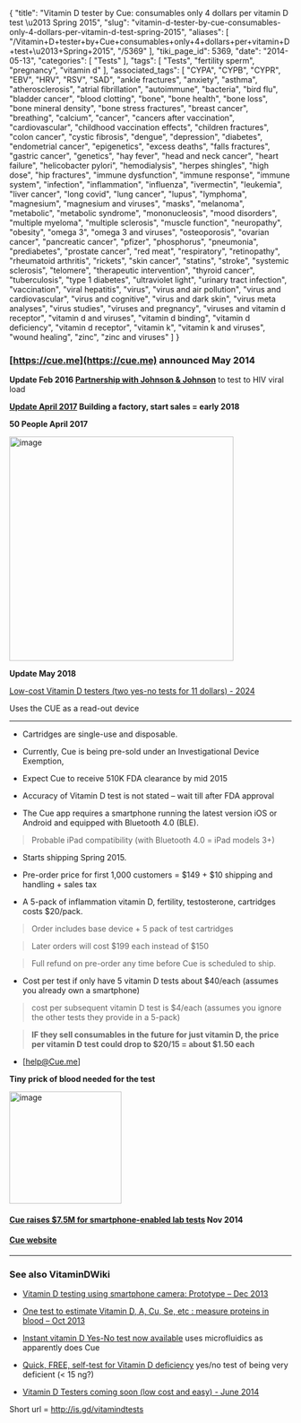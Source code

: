 {
    "title": "Vitamin D tester by Cue: consumables only 4 dollars per vitamin D test \u2013 Spring 2015",
    "slug": "vitamin-d-tester-by-cue-consumables-only-4-dollars-per-vitamin-d-test-spring-2015",
    "aliases": [
        "/Vitamin+D+tester+by+Cue+consumables+only+4+dollars+per+vitamin+D+test+\u2013+Spring+2015",
        "/5369"
    ],
    "tiki_page_id": 5369,
    "date": "2014-05-13",
    "categories": [
        "Tests"
    ],
    "tags": [
        "Tests",
        "fertility sperm",
        "pregnancy",
        "vitamin d"
    ],
    "associated_tags": [
        "CYPA",
        "CYPB",
        "CYPR",
        "EBV",
        "HRV",
        "RSV",
        "SAD",
        "ankle fractures",
        "anxiety",
        "asthma",
        "atherosclerosis",
        "atrial fibrillation",
        "autoimmune",
        "bacteria",
        "bird flu",
        "bladder cancer",
        "blood clotting",
        "bone",
        "bone health",
        "bone loss",
        "bone mineral density",
        "bone stress fractures",
        "breast cancer",
        "breathing",
        "calcium",
        "cancer",
        "cancers after vaccination",
        "cardiovascular",
        "childhood vaccination effects",
        "children fractures",
        "colon cancer",
        "cystic fibrosis",
        "dengue",
        "depression",
        "diabetes",
        "endometrial cancer",
        "epigenetics",
        "excess deaths",
        "falls fractures",
        "gastric cancer",
        "genetics",
        "hay fever",
        "head and neck cancer",
        "heart failure",
        "helicobacter pylori",
        "hemodialysis",
        "herpes shingles",
        "high dose",
        "hip fractures",
        "immune dysfunction",
        "immune response",
        "immune system",
        "infection",
        "inflammation",
        "influenza",
        "ivermectin",
        "leukemia",
        "liver cancer",
        "long covid",
        "lung cancer",
        "lupus",
        "lymphoma",
        "magnesium",
        "magnesium and viruses",
        "masks",
        "melanoma",
        "metabolic",
        "metabolic syndrome",
        "mononucleosis",
        "mood disorders",
        "multiple myeloma",
        "multiple sclerosis",
        "muscle function",
        "neuropathy",
        "obesity",
        "omega 3",
        "omega 3 and viruses",
        "osteoporosis",
        "ovarian cancer",
        "pancreatic cancer",
        "pfizer",
        "phosphorus",
        "pneumonia",
        "prediabetes",
        "prostate cancer",
        "red meat",
        "respiratory",
        "retinopathy",
        "rheumatoid arthritis",
        "rickets",
        "skin cancer",
        "statins",
        "stroke",
        "systemic sclerosis",
        "telomere",
        "therapeutic intervention",
        "thyroid cancer",
        "tuberculosis",
        "type 1 diabetes",
        "ultraviolet light",
        "urinary tract infection",
        "vaccination",
        "viral hepatitis",
        "virus",
        "virus and air pollution",
        "virus and cardiovascular",
        "virus and cognitive",
        "virus and dark skin",
        "virus meta analyses",
        "virus studies",
        "viruses and pregnancy",
        "viruses and vitamin d receptor",
        "vitamin d and viruses",
        "vitamin d binding",
        "vitamin d deficiency",
        "vitamin d receptor",
        "vitamin k",
        "vitamin k and viruses",
        "wound healing",
        "zinc",
        "zinc and viruses"
    ]
}


### [https://cue.me](https://cue.me) announced May 2014

 **Update Feb 2016  [Partnership with Johnson & Johnson](http://www.fiercemedicaldevices.com/story/jj-partners-san-diego-startup-cue-develop-portable-hiv-viral-load-dx/2016-02-05)**  to test to HIV viral load

 **[Update April 2017](https://static.cue.me/)  Building a factory, start sales = early 2018** 

 **50 People April 2017** 

<img src="https://d378j1rmrlek7x.cloudfront.net/attachments/jpeg/cue-april-2017.jpg" alt="image" width="400">

 **Update May 2018** 

[Low-cost Vitamin D testers (two yes-no tests for 11 dollars) - 2024](/tags/low-cost-vitamin-d-testers-two-yes-no-tests-for-11-dollars-2024.html)

Uses the CUE as a read-out device

---

* Cartridges are single-use and disposable.

* Currently, Cue is being pre-sold under an Investigational Device Exemption, 

* Expect Cue to receive 510K FDA clearance by mid 2015

* Accuracy of Vitamin D test is not stated – wait till after FDA approval

* The Cue app requires a smartphone running the latest version iOS or Android and equipped with Bluetooth 4.0 (BLE).

> Probable iPad compatibility (with Bluetooth 4.0 = iPad models 3+)

* Starts shipping Spring 2015.

* Pre-order price for first 1,000 customers = $149 + $10 shipping and handling + sales tax

* A 5-pack of inflammation vitamin D, fertility, testosterone, cartridges costs $20/pack.

> Order includes base device + 5 pack of test cartridges

> Later orders will cost $199 each instead of $150

> Full refund on pre-order any time before Cue is scheduled to ship.

* Cost per test if only have 5 vitamin D tests about $40/each (assumes you already own a smartphone)

> cost per subsequent vitamin D test is $4/each (assumes you ignore the other tests they provide in a 5-pack)

>  **IF they sell consumables in the future for just vitamin D, the price per vitamin D test could drop to $20/15 = about $1.50 each** 

* <span>[help@Cue.me]</span>

 **Tiny prick of blood needed for the test** 

<img src="https://d378j1rmrlek7x.cloudfront.net/attachments/jpeg/cue-blood.jpg" alt="image" width="200">

#### [Cue raises $7.5M for smartphone-enabled lab tests](http://mobihealthnews.com/38388/cue-raises-7-5m-for-smartphone-enabled-lab-tests/) Nov 2014

#### [Cue website](https://cue.me/#inflammation)

---

### See also VitaminDWiki

* [Vitamin D testing using smartphone camera: Prototype – Dec 2013](/posts/vitamin-d-testing-using-smartphone-camera-prototype)

* [One test to estimate Vitamin D, A, Cu, Se, etc : measure proteins in blood – Oct 2013](/posts/one-test-to-estimate-vitamin-d-a-cu-se-etc-measure-proteins-in-blood)

* [Instant vitamin D Yes-No test now available](/posts/instant-vitamin-d-yes-no-test-now-available) uses microfluidics as apparently does Cue

* [Quick, FREE, self-test for Vitamin D deficiency](/tags/quick-free-self-test-for-vitamin-d-deficiency.html)  yes/no test of being very deficient (< 15 ng?)

* [Vitamin D Testers coming soon (low cost and easy) - June 2014](/posts/vitamin-d-testers-coming-soon-low-cost-and-easy)

Short url = http://is.gd/vitamindtests